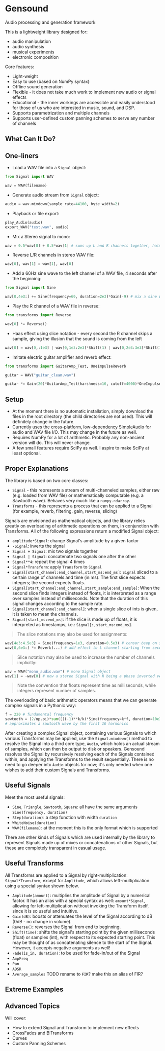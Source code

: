 # Gensound
Audio processing and generation framework


This is a lightweight library designed for:
* audio manipulation
* audio synthesis
* musical experiments
* electronic composition

Core features:
* Light-weight
* Easy to use (based on NumPy syntax)
* Offline sound generation
* Flexible - it does not take much work to implement new audio or signal effects
* Educational - the inner workings are accessible and easily understood for those of us who are interested in music, sound, and DSP.
* Supports parametrization and multiple channels
* Supports user-defined custom panning schemes to serve any number of channels

## What Can It Do?

## One-liners
* Load a WAV file into a `Signal` object:
```python
from Signal import WAV

wav = WAV(filename)
```

* Generate audio stream from `Signal` object:
```python
audio = wav.mixdown(sample_rate=44100, byte_width=2)
```

* Playback or file export:
```python
play_Audio(audio)
export_WAV("test.wav", audio)
```

* Mix a Stereo signal to mono:
```python
wav = 0.5*wav[0] + 0.5*wav[1] # sums up L and R channels together, halving the amplitudes
```

* Reverse L/R channels in stereo WAV file:
```python
wav[0], wav[1] = wav[1], wav[0]
```

* Add a 60Hz sine wave to the left channel of a WAV file, 4 seconds after the beginning:
```python
from Signal import Sine

wav[0,4e3:] += Sine(frequency=60, duration=2e3)*Gain(-9) # mix a sine wav to the L channel, starting at 4000ms
```

* Play the R channel of a WAV file in reverse:
```python
from transforms import Reverse

wav[0] *= Reverse()
```

* Haas effect using slice notation - every second the R channel skips a sample, giving the illusion that the sound is coming from the left
```python
wav[0] = wav[0,:1e3] | wav[0,1e3:2e3]*Shift(1) | wav[0,2e3:3e3]*Shift(1) ... # TODO check
```

* Imitate electric guitar amplifier and reverb effect:
```python
from transforms import GuitarAmp_Test, OneImpulseReverb

guitar = WAV("guitar_clean.wav")

guitar *= Gain(20)*GuitarAmp_Test(harshness=10, cutoff=4000)*OneImpulseReverb(mix=1.2, num=2000, curve="steep")
```

## Setup
* At the moment there is no automatic installation, simply download the files in the root directory (the child directories are not used). This will definitely change in the future.
* Currently uses the cross-platform, low-dependency [SimpleAudio](https://github.com/hamiltron/py-simple-audio) for audio and WAV file I/O. This may change in the future as well.
* Requires NumPy for a lot of arithmetic. Probably any non-ancient version will do. This will never change.
* A few small features require SciPy as well. I aspire to make SciPy at least optional.

## Proper Explanations

The library is based on two core classes:
* `Signal` - this represents a stream of multi-channeled samples, either raw (e.g. loaded from WAV file) or mathematically computable (e.g. a Sawtooth wave). Behaves very much like a `numpy.ndarray`.
* `Transforms` - this represents a process that can be applied to a Signal (for example, reverb, filtering, gain, reverse, slicing)

Signals are envisioned as mathematical objects, and the library relies greatly on overloading of arithmetic operations on them, in conjunction with Transforms. All of the following expressions return a modified Signal object:
* `amplitude*Signal`: change Signal's amplitude by a given factor
* `-Signal`: inverts the signal
* `Signal + Signal`: mix two signals together
* `Signal | Signal`: concatenate two signals one after the other
* `Signal**4`: repeat the signal 4 times
* `Signal*Transform`: apply `Transform` to `Signal`
* `Signal[start_channel:end_channel,start_ms:end_ms]`: `Signal` sliced to a certain range of channels and time (in ms). The first slice expects integers; the second expects floats.
* `Signal[start_channel:end_channel,start_sample:end_sample]`: When the second slice finds integers instead of floats, it is interpreted as a range over samples instead of milliseconds. Note that the duration of this signal changes according to the sample rate.
* `Signal[start_channel:end_channel]`: when a single slice of ints is given, it is taken to mean the channels.
* `Signal[start_ms:end_ms]`: if the slice is made up of floats, it is interpreted as timestamps, i.e.: `Signal[:,start_ms:end_ms]`.

> The slice notations may also be used for assignments:
```python
wav[4e3:4.5e3] = Sine(frequency=1e3, duration=0.5e3) # censor beep on seconds 4-4.5
wav[0,6e3:] *= Reverb(...) # add effect to L channel starting from second 6
```

> Slice notation may also be used to increase the number of channels implicitly:
```python
wav = WAV("mono_audio.wav") # mono Signal object
wav[1] = -wav[0] # now a stereo Signal with R being a phase inverted version of L
```

> Note the convention that floats represent time as milliseconds, while integers represent number of samples.

The overloading of basic arithmetic operators means that we can generate complex signals in a Pythonic way:
```python
f = 220 # fundamental frequency
sawtooth = (2/np.pi)*sum([((-1)**k/k)*Sine(frequency=k*f, duration=10e3) for k in range(1,11)])
# approximates a sawtooth wave by the first 10 harmonics
```

After creating a complex Signal object, containing various Signals to which various Transforms may be applied, use the `Signal.mixdown()` method to resolve the Signal into a third core type, `Audio`, which holds an actual stream of samples, which can then be output to disk or speakers. Gensound resolves the Signal by recursively resolving each of the Signals contained within, and applying the Transforms to the result sequentially. There is no need to go deeper into `Audio` objects for now; it's only needed when one wishes to add their custom Signals and Transforms.

## Useful Signals
Meet the most useful signals:
* `Sine`, `Triangle`, `Sawtooth`, `Square`: all have the same arguments `Sine(frequency, duration)`
* `Step(duration)`: a step function with width `duration`
* `WhiteNoise(duration)`
* `WAV(filename)`: at the moment this is the only format which is supported

There are other kinds of Signals which are used internally by the library to represent Signals made up of mixes or concatenations of other Signals, but these are completely transparent in casual usage.

## Useful Transforms
All Transforms are applied to a Signal by right-multiplication: `Signal*Transform`, except for `Amplitude`, which allows left-multiplication using a special syntax shown below.
* `Amplitude(amount)`: multiplies the amplitude of Signal by a numerical factor. It has an alias with a special syntax as well: `amount*Signal`, allowing for left-multiplication without invoking the Transform itself, since it is so useful and intuitive.
* `Gain(dB)`: boosts or attenuates the level of the Signal according to dB (0dB - no change in volume).
* `Reverse()`: reverses the Signal from end to beginning.
* `Shift(time)`: shifts the signal's starting point by the given milliseconds (float) or samples (int), with respect to its expected starting point. This may be thought of as concatenating silence to the start of the Signal. However, it accepts negative arguments as well!
* `Fade(is_in, duration)`: to be used for fade-in/out of the Signal
* `AmpFreq`
* `Pan`
* `ADSR`
* `Average_samples` TODO rename to `FIR`? make this an alias of FIR?


## Extreme Examples


## Advanced Topics
Will cover:
* How to extend Signal and Transform to implement new effects
* CrossFades and BiTransforms
* Curves
* Custom Panning Schemes










